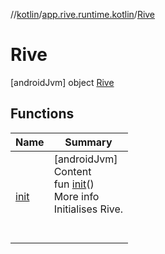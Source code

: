 //[kotlin](../../../index.md)/[app.rive.runtime.kotlin](../index.md)/[Rive](index.md)



# Rive  
 [androidJvm] object [Rive](index.md)   


## Functions  
  
|  Name |  Summary | 
|---|---|
| <a name="app.rive.runtime.kotlin/Rive/init/#/PointingToDeclaration/"></a>[init](init.md)| <a name="app.rive.runtime.kotlin/Rive/init/#/PointingToDeclaration/"></a>[androidJvm]  <br>Content  <br>fun [init](init.md)()  <br>More info  <br>Initialises Rive.  <br><br><br>|

